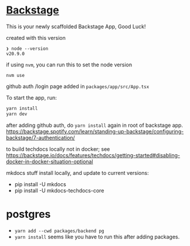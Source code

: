 # [Backstage](https://backstage.io)

This is your newly scaffolded Backstage App, Good Luck!

created with this version
```
❯ node --version
v20.9.0
```

if using `nvm`, you can run this to set the node version

```
nvm use
```

github auth /login page added in `packages/app/src/App.tsx`

To start the app, run:

```sh
yarn install
yarn dev
```

after adding github auth, do `yarn install` again in root of backstage app. https://backstage.spotify.com/learn/standing-up-backstage/configuring-backstage/7-authentication/

to build techdocs locally not in docker; see https://backstage.io/docs/features/techdocs/getting-started#disabling-docker-in-docker-situation-optional

mkdocs stuff install locally, and update to current versions:

* pip install -U mkdocs
* pip install -U mkdocs-techdocs-core


# postgres

* `yarn add --cwd packages/backend pg`
* `yarn install` seems like you have to run this after adding packages.



